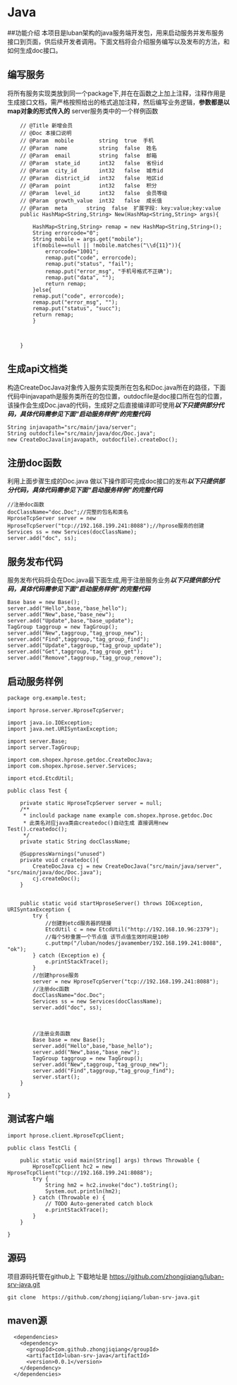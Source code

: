 # Java

##功能介绍
本项目是luban架构的java服务端开发包，用来启动服务并发布服务接口到页面，供后续开发者调用。下面文档将会介绍服务编写以及发布的方法，和如何生成doc接口。


## 编写服务
将所有服务实现类放到同一个package下,并在在函数之上加上注释，注释作用是生成接口文档，需严格按照给出的格式追加注释，然后编写业务逻辑，**参数都是以map对象的形式传入的** server服务类中的一个样例函数
```
	// @Title 新增会员
	// @Doc 本接口说明
	// @Param  mobile        string  true  手机
	// @Param  name          string  false  姓名
	// @Param  email         string  false  邮箱
	// @Param  state_id      int32   false  省份id
	// @Param  city_id       int32   false  城市id
	// @Param  district_id   int32   false  地区id
	// @Param  point         int32   false  积分
	// @Param  level_id      int32   false  会员等级
	// @Param  growth_value  int32   false  成长值
	// @Param  meta      string  false  扩展字段: key:value;key:value
	public HashMap<String,String> New(HashMap<String,String> args){
		
		HashMap<String,String> remap = new HashMap<String,String>();
		String errorcode="0";
		String mobile = args.get("mobile");
		if(mobile==null || !mobile.matches("\\d{11}")){
			errorcode="1001";
			remap.put("code", errorcode);
			remap.put("status", "fail");
			remap.put("error_msg", "手机号格式不正确");
			remap.put("data", "");
			return remap;
		}else{
		remap.put("code", errorcode);
		remap.put("error_msg", "");
		remap.put("status", "succ");
		return remap;
		}
		

		
	}
```
## 生成api文档类
构造CreateDocJava对象传入服务实现类所在包名和Doc.java所在的路径，下面代码中injavapath是服务类所在的包位置，outdocfile是doc接口所在包的位置，该操作会生成Doc.java的代码，生成好之后直接编译即可使用***以下只提供部分代码，具体代码需参见下面“启动服务样例”的完整代码***
```
String injavapath="src/main/java/server";
String outdocfile="src/main/java/doc/Doc.java";
new CreateDocJava(injavapath, outdocfile).createDoc();

```

## 注册doc函数
利用上面步骤生成的Doc.java 做以下操作即可完成doc接口的发布***以下只提供部分代码，具体代码需参见下面“启动服务样例”的完整代码***
```
//注册doc函数
docClassName="doc.Doc";//完整的包名和类名
HproseTcpServer server = new HproseTcpServer("tcp://192.168.199.241:8088");//hprose服务的创建
Services ss = new Services(docClassName);
server.add("doc", ss);

```
## 服务发布代码
服务发布代码将会在Doc.java最下面生成,用于注册服务业务***以下只提供部分代码，具体代码需参见下面“启动服务样例”的完整代码***
```
Base base = new Base();
server.add("Hello",base,"base_hello");
server.add("New",base,"base_new");
server.add("Update",base,"base_update");
TagGroup taggroup = new TagGroup();
server.add("New",taggroup,"tag_group_new");
server.add("Find",taggroup,"tag_group_find");
server.add("Update",taggroup,"tag_group_update");
server.add("Get",taggroup,"tag_group_get");
server.add("Remove",taggroup,"tag_group_remove");
```
## 启动服务样例
```
package org.example.test;

import hprose.server.HproseTcpServer;

import java.io.IOException;
import java.net.URISyntaxException;

import server.Base;
import server.TagGroup;

import com.shopex.hprose.getdoc.CreateDocJava;
import com.shopex.hprose.server.Services;

import etcd.EtcdUtil;

public class Test {

	private static HproseTcpServer server = null;
    /**
     * inclould package name example com.shopex.hprose.getdoc.Doc
     * 此类名对应java类由createdoc()自动生成 直接调用new Test().createdoc();
     */
	private static String docClassName;
	
	@SuppressWarnings("unused")
	private void createdoc(){
		CreateDocJava cj = new CreateDocJava("src/main/java/server", "src/main/java/doc/Doc.java");
		cj.createDoc();
	}
	
	
	public static void startHproseServer() throws IOException, URISyntaxException {
		try {
			//创建到etcd服务器的链接
			EtcdUtil c = new EtcdUtil("http://192.168.10.96:2379");
			//每个5秒重置一个节点值 该节点值生效时间是10秒
			c.puttmp("/luban/nodes/javamember/192.168.199.241:8088", "ok");
		} catch (Exception e) {
			e.printStackTrace();
		} 
		//创建hprose服务
		server = new HproseTcpServer("tcp://192.168.199.241:8088");
		//注册doc函数
		docClassName="doc.Doc";
		Services ss = new Services(docClassName);
		server.add("doc", ss);
		
		
		
		//注册业务函数
		Base base = new Base();
		server.add("Hello",base,"base_hello");
		server.add("New",base,"base_new");
		TagGroup taggroup = new TagGroup();
		server.add("New",taggroup,"tag_group_new");
		server.add("Find",taggroup,"tag_group_find");
        server.start();
	}

}

```


## 测试客户端
```
import hprose.client.HproseTcpClient;

public class TestCli {
	
	public static void main(String[] args) throws Throwable {
		HproseTcpClient hc2 = new HproseTcpClient("tcp://192.168.199.241:8088");
		try {
			String hm2 = hc2.invoke("doc").toString();
			System.out.println(hm2);
		} catch (Throwable e) {
			// TODO Auto-generated catch block
			e.printStackTrace();
		}		
	}

}

```
## 源码
项目源码托管在github上 下载地址是 https://github.com/zhongjiqiang/luban-srv-java.git
```
git clone  https://github.com/zhongjiqiang/luban-srv-java.git
```

## maven源
```
  <dependencies>
    <dependency>
      <groupId>com.github.zhongjiqiang</groupId>
      <artifactId>luban-srv-java</artifactId>
      <version>0.0.1</version>
    </dependency>
  </dependencies>
```
